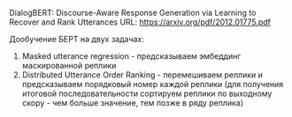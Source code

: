 DialogBERT: Discourse-Aware Response Generation via Learning to Recover and Rank Utterances
URL: https://arxiv.org/pdf/2012.01775.pdf

Дообучение БЕРТ на двух задачах:

1) Masked utterance regression - предсказываем эмбеддинг маскированной реплики
2) Distributed Utterance Order Ranking - перемешиваем реплики и предсказываем порядковый номер каждой реплики (для получения итоговой последовательности сортируем реплики по выходному скору - чем больше значение, тем позже в ряду реплика)



